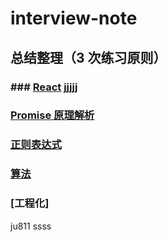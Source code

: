 # interview-note

## 总结整理（3 次练习原则）

### ### [React](./page/React/index.md) jjjjj

### [Promise 原理解析](https://github.com/liushuxin/interview-note/blob/main/page/Javascript%E5%9F%BA%E7%A1%80/Promise.md)

### [正则表达式](./section/正则表达式/正则表达式.md)

### [算法](./page/算法/index.md)

### [工程化]

ju811
ssss
